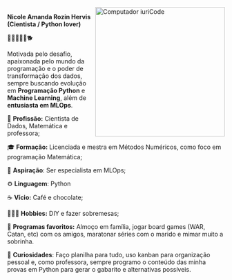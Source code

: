 <img src="https://www.argo3000.it/wp-content/uploads/2020/11/Python-for-Data-Science_Icon-300x300.png" min-width="400px" max-width="300px" width="300px" align="right" alt="Computador iuriCode">

<p align="left"> 
 
  <strong>Nicole Amanda Rozin Hervis (Cientista / Python lover)</strong>
  
  
  👩🏻‍💻🧠💍🐕

Motivada pelo desafio, apaixonada pelo mundo da programação e o poder de transformação dos dados, sempre buscando evolução em **Programação Python** e **Machine Learning**, além de **entusiasta em MLOps**.

💼 **Profissão:** Cientista de Dados, Matemática e professora;
  
🎓 **Formação:** Licenciada e mestra em Métodos Numéricos, como foco em programação Matemática;

🚀 **Aspiração**: Ser especialista em MLOps;

⚙️ **Linguagem**: Python

☕ **Vício:** Café e chocolate;

👩🏻‍🍳 **Hobbies:** DIY e fazer sobremesas;
 
🧩 **Programas favoritos:** Almoço em família, jogar board games (WAR, Catan, etc) com os amigos, maratonar séries com o marido e mimar muito a sobrinha.

🔎 **Curiosidades**: Faço planilha para tudo, uso kanban para organização pessoal e, como professora, sempre programo o conteúdo das minha provas em Python para gerar o gabarito e alternativas possíveis.
</p>


